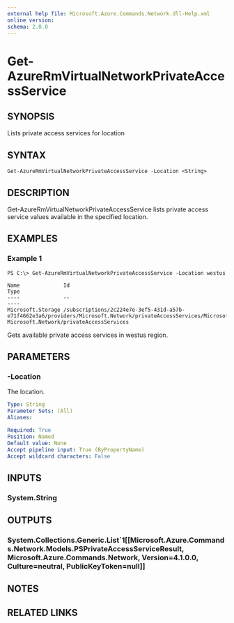 ```yaml
---
external help file: Microsoft.Azure.Commands.Network.dll-Help.xml
online version: 
schema: 2.0.0
---
```


# Get-AzureRmVirtualNetworkPrivateAccessService

## SYNOPSIS
Lists private access services for location

## SYNTAX

```
Get-AzureRmVirtualNetworkPrivateAccessService -Location <String>
```

## DESCRIPTION
Get-AzureRmVirtualNetworkPrivateAccessService lists private access service values available in the specified location.

## EXAMPLES

### Example 1
```
PS C:\> Get-AzureRmVirtualNetworkPrivateAccessService -Location westus

Name              Id                                                                                                                      Type
----              --                                                                                                                      ----
Microsoft.Storage /subscriptions/2c224e7e-3ef5-431d-a57b-e71f4662e3a6/providers/Microsoft.Network/privateAccessServices/Microsoft.Storage Microsoft.Network/privateAccessServices
```

Gets available private access services in westus region.

## PARAMETERS

### -Location
The location.

```yaml
Type: String
Parameter Sets: (All)
Aliases: 

Required: True
Position: Named
Default value: None
Accept pipeline input: True (ByPropertyName)
Accept wildcard characters: False
```

## INPUTS

### System.String


## OUTPUTS

### System.Collections.Generic.List`1[[Microsoft.Azure.Commands.Network.Models.PSPrivateAccessServiceResult, Microsoft.Azure.Commands.Network, Version=4.1.0.0, Culture=neutral, PublicKeyToken=null]]


## NOTES

## RELATED LINKS

